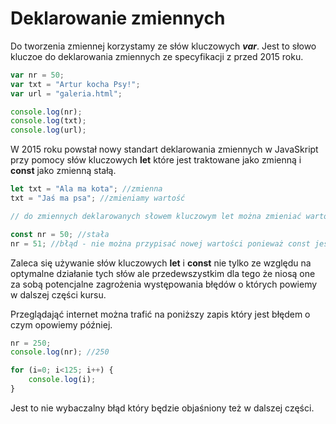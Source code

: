 # Deklarowanie zmiennych

Do tworzenia zmiennej korzystamy ze słów kluczowych ***var***.
Jest to słowo kluczoe do deklarowania zmiennych ze specyfikacji z przed 2015 roku.

```js
var nr = 50;
var txt = "Artur kocha Psy!";
var url = "galeria.html";

console.log(nr);
console.log(txt);
console.log(url);
```

W 2015 roku powstał nowy standart deklarowania zmiennych w JavaSkript przy pomocy słów kluczowych **let** które jest traktowane jako zmienną i **const** jako zmienną stałą.

```js
let txt = "Ala ma kota"; //zmienna
txt = "Jaś ma psa"; //zmieniamy wartość

// do zmiennych deklarowanych słowem kluczowym let można zmieniać wartość.

const nr = 50; //stała
nr = 51; //błąd - nie można przypisać nowej wartości ponieważ const jest stałą.
```

Zaleca się używanie słów kluczowych **let** i **const** nie tylko ze względu na optymalne działanie tych słów ale przedewszystkim dla tego że niosą one za sobą potencjalne zagrożenia występowania błędów o których powiemy w dalszej części kursu.

Przeglądająć internet można trafić na poniższy zapis który jest błędem o czym opowiemy później.

```js
nr = 250;
console.log(nr); //250

for (i=0; i<125; i++) {
    console.log(i);
}
```
Jest to nie wybaczalny błąd który będzie objaśniony też w dalszej części.